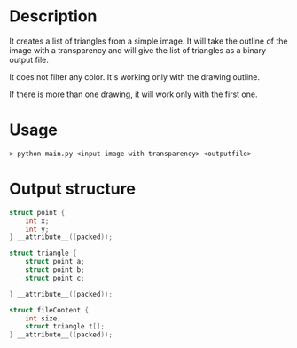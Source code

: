 # Description

It creates a list of triangles from a simple image. It will take the outline of the image with a transparency and will give the list of triangles as a binary output file.

It does not filter any color. It's working only with the drawing outline.

If there is more than one drawing, it will work only with the first one.

# Usage

```
> python main.py <input image with transparency> <outputfile>
```
  
# Output structure

```C
struct point {
    int x;
    int y;
} __attribute__((packed));

struct triangle {
    struct point a;
    struct point b;
    struct point c;

} __attribute__((packed));

struct fileContent {
    int size;
    struct triangle t[];
} __attribute__((packed));
```
